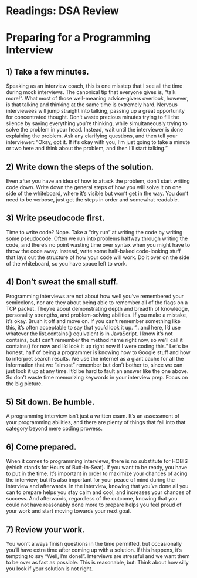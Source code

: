 # Readings: DSA Review

# Preparing for a Programming Interview

## 1) Take a few minutes.

Speaking as an interview coach, this is one misstep that I see all the time during mock interviews. The canonical tip that everyone gives is, “talk more!”. What most of those well-meaning advice-givers overlook, however, is that talking and thinking at the same time is extremely hard. Nervous interviewees will jump straight into talking, passing up a great opportunity for concentrated thought.
Don’t waste precious minutes trying to fill the silence by saying everything you’re thinking, while simultaneously trying to solve the problem in your head.
Instead, wait until the interviewer is done explaining the problem. Ask any clarifying questions, and then tell your interviewer:
“Okay, got it. If it’s okay with you, I’m just going to take a minute or two here and think about the problem, and then I’ll start talking.”

## 2) Write down the steps of the solution.

Even after you have an idea of how to attack the problem, don’t start writing code down. Write down the general steps of how you will solve it on one side of the whiteboard, where it’s visible but won’t get in the way. You don’t need to be verbose, just get the steps in order and somewhat readable.

## 3) Write pseudocode first.

Time to write code? Nope. Take a “dry run” at writing the code by writing some pseudocode. Often we run into problems halfway through writing the code, and there’s no point wasting time over syntax when you might have to throw the code away. Instead, write some half-baked code-looking stuff that lays out the structure of how your code will work. Do it over on the side of the whiteboard, so you have space left to work.

## 4) Don’t sweat the small stuff.

Programming interviews are not about how well you’ve remembered your semicolons, nor are they about being able to remember all of the flags on a TCP packet. They’re about demonstrating depth and breadth of knowledge, personality strengths, and problem-solving abilities. If you make a mistake, it’s okay. Brush it off and move on.
If you can’t remember something like this, it’s often acceptable to say that you’d look it up.
“…and here, I’d use whatever the list.contains() equivalent is in JavaScript. I know it’s not contains, but I can’t remember the method name right now, so we’ll call it contains() for now and I’d look it up right now if I were coding this.”
Let’s be honest, half of being a programmer is knowing how to Google stuff and how to interpret search results. We use the internet as a giant cache for all the information that we “almost” remember but don’t bother to, since we can just look it up at any time. It’d be hard to fault an answer like the one above. So don’t waste time memorizing keywords in your interview prep. Focus on the big picture.

## 5) Sit down. Be humble.

A programming interview isn’t just a written exam. It’s an assessment of your programming abilities, and there are plenty of things that fall into that category beyond mere coding prowess. 

## 6) Come prepared.
When it comes to programming interviews, there is no substitute for HOBIS (which stands for Hours of Butt-In-Seat). If you want to be ready, you have to put in the time. It’s important in order to maximize your chances of acing the interview, but it’s also important for your peace of mind during the interview and afterwards. In the interview, knowing that you’ve done all you can to prepare helps you stay calm and cool, and increases your chances of success. And afterwards, regardless of the outcome, knowing that you could not have reasonably done more to prepare helps you feel proud of your work and start moving towards your next goal.

## 7) Review your work.

You won’t always finish questions in the time permitted, but occasionally you’ll have extra time after coming up with a solution. If this happens, it’s tempting to say “Well, I’m done!”. Interviews are stressful and we want them to be over as fast as possible. This is reasonable, but:
Think about how silly you look if your solution is not right.
